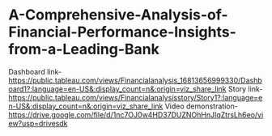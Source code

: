 # A-Comprehensive-Analysis-of-Financial-Performance-Insights-from-a-Leading-Bank

Dashboard link-https://public.tableau.com/views/Financialanalysis_16813656999330/Dashboard1?:language=en-US&:display_count=n&:origin=viz_share_link
Story link-https://public.tableau.com/views/Financialanalysisstory/Story1?:language=en-US&:display_count=n&:origin=viz_share_link
Video demonstration-https://drive.google.com/file/d/1nc7OJ0w4HD37DUZNOhHnJIqZtrsLh6eo/view?usp=drivesdk
